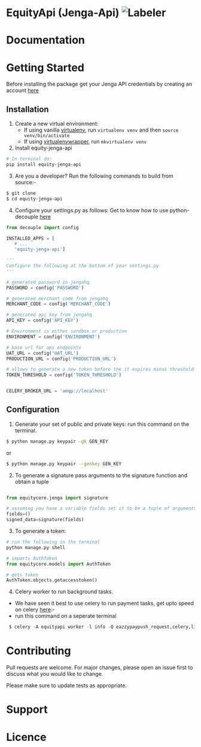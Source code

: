 # EquityApi (Jenga-Api) ![Labeler](https://github.com/justabeginner-team/EquityApi/workflows/Labeler/badge.svg)

# Documentation
# Getting Started
Before installing the package get your Jenga API credentials by creating an account [here](https://developer.jengaapi.io)
## Installation
1. Create a new virtual environment:
    - If using vanilla [virtualenv](https://virtualenv.pypa.io/en/latest/), run `virtualenv venv` and then `source venv/bin/activate`
    - If using [virtualenvwrapper](https://virtualenvwrapper.readthedocs.org/en/latest/), run `mkvirtualenv venv`
2. Install equity-jenga-api
```bash
# In terminal do:
pip install equity-jenga-api
```
3. Are you a developer? Run the following commands to build from source:-

```bash
$ git clone 
$ cd equity-jenga-api
```
4. Configure your settings.py as follows:
Get to know how to use python-decouple [here](https://simpleisbetterthancomplex.com/2015/11/26/package-of-the-week-python-decouple.html)
 ```python
from decouple import config

INSTALLED_APPS = [
    # ...
    'equity-jenga-api']

'''
Configure the following at the bottom of your settings.py
'''

# generated password in jengahq
PASSWORD = config('PASSWORD')

# generated merchant code from jengahq
MERCHANT_CODE = config('MERCHANT_CODE')

# generated api key from jengahq
API_KEY = config('API_KEY')

# Environment is either sandbox or production
ENVIRONMENT = config('ENVIRONMENT')

# base url for api endpoints
UAT_URL = config('UAT_URL')
PRODUCTION_URL = config('PRODUCTION_URL')

# allows to generate a new token before the it expires minus threshold is over
TOKEN_THRESHOLD = config('TOKEN_THRESHOLD')


CELERY_BROKER_URL = 'amqp://localhost'
```
## Configuration
1. Generate your set of public and private keys:
  run this command on the terminal.
```bash
$ python manage.py keypair -gk GEN_KEY  
```
or
```bash
$ python manage.py keypair --genkey GEN_KEY 
```
2. To generate a signature pass arguments to the signature function and obtain a tuple 
  
 ```python

from equitycore.jenga import signature

# assuming you have a variable fields set it to be a tuple of arguments to be signed in their appropriate order
fields=()
signed_data=signature(fields)
``` 
3. To generate a token:
```python
# run the following in the terminal
python manage.py shell

# imports AuthToken
from equitycore.models import AuthToken

# gets token
AuthToken.objects.getaccesstoken()
``` 
4. Celery worker to run background tasks.
- We have seen it best to use celery to run payment tasks, get upto speed on celery [here]():-
- run this command on a seperate terminal
```python
 $ celery -A equityapi worker -l info -Q eazzypaypush_request,celery,lipanampesa_request
```

# Contributing
Pull requests are welcome. For major changes, please open an issue first to discuss what you would like to change.

Please make sure to update tests as appropriate.

# Support

# Licence

